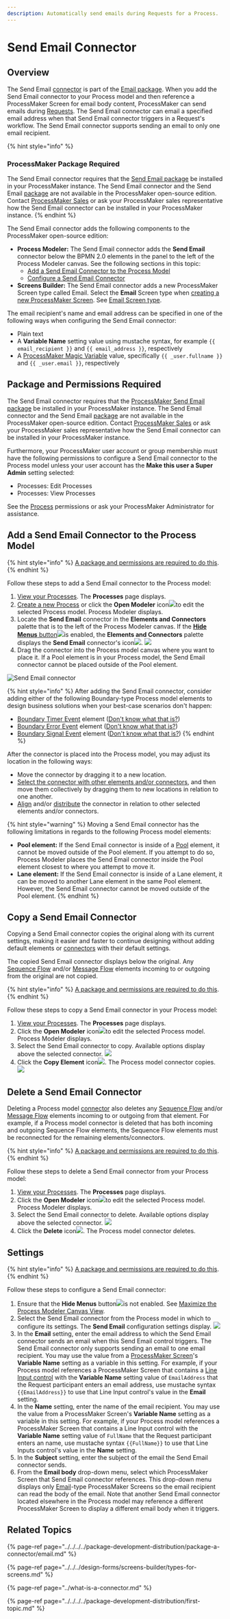 ```yaml
---
description: Automatically send emails during Requests for a Process.
---
```


# Send Email Connector

## Overview

The Send Email [connector](../what-is-a-connector.md) is part of the [Email package](../../../../package-development-distribution/package-a-connector/email.md). When you add the Send Email connector to your Process model and then reference a ProcessMaker Screen for email body content, ProcessMaker can send emails during [Requests](../../../../using-processmaker/requests/what-is-a-request.md). The Send Email connector can email a specified email address when that Send Email connector triggers in a Request's workflow. The Send Email connector supports sending an email to only one email recipient.

{% hint style="info" %}
### ProcessMaker Package Required

The Send Email connector requires that the [Send Email package](../../../../package-development-distribution/package-a-connector/email.md) be installed in your ProcessMaker instance. The Send Email connector and the Send Email [package](../../../../package-development-distribution/first-topic.md) are not available in the ProcessMaker open-source edition. Contact [ProcessMaker Sales](mailto:sales@processmaker.com) or ask your ProcessMaker sales representative how the Send Email connector can be installed in your ProcessMaker instance.
{% endhint %}

The Send Email connector adds the following components to the ProcessMaker open-source edition:

* **Process Modeler:** The Send Email connector adds the **Send Email** connector below the BPMN 2.0 elements in the panel to the left of the Process Modeler canvas. See the following sections in this topic:
  * [Add a Send Email Connector to the Process Model](email-connector.md#add-a-send-email-control-to-the-process-model)
  * [Configure a Send Email Connector](email-connector.md#configure-a-send-email-control)
* **Screens Builder:** The Send Email connector adds a new ProcessMaker Screen type called Email. Select the **Email** Screen type when [creating a new ProcessMaker Screen](../../../scripts/manage-scripts/create-a-new-script.md#create-a-new-processmaker-script). See [Email Screen type](../../../design-forms/screens-builder/types-for-screens.md#email).

The email recipient's name and email address can be specified in one of the following ways when configuring the Send Email connector:

* Plain text
* A **Variable Name** setting value using mustache syntax, for example `{{ email_recipient }}` and `{{ email_address }}`, respectively
* A [ProcessMaker Magic Variable](../../../reference-global-variables-in-your-processmaker-assets.md) value, specifically `{{ _user.fullname }}` and `{{ _user.email }}`, respectively

## Package and Permissions Required

The Send Email connector requires that the [ProcessMaker Send Email package](../../../../package-development-distribution/package-a-connector/email.md) be installed in your ProcessMaker instance. The Send Email connector and the Send Email [package](../../../../package-development-distribution/first-topic.md) are not available in the ProcessMaker open-source edition. Contact [ProcessMaker Sales](https://www.processmaker.com/contact/) or ask your ProcessMaker sales representative how the Send Email connector can be installed in your ProcessMaker instance.

Furthermore, your ProcessMaker user account or group membership must have the following permissions to configure a Send Email connector to the Process model unless your user account has the **Make this user a Super Admin** setting selected:

* Processes: Edit Processes
* Processes: View Processes

See the [Process](../../../../processmaker-administration/permission-descriptions-for-users-and-groups.md#processes) permissions or ask your ProcessMaker Administrator for assistance.

## Add a Send Email Connector to the Process Model

{% hint style="info" %}
[A package and permissions are required to do this](email-connector.md#package-and-permissions-required).
{% endhint %}

Follow these steps to add a Send Email connector to the Process model:

1. [View your Processes](../../../viewing-processes/view-the-list-of-processes/view-your-processes.md#view-all-active-processes). The **Processes** page displays.
2. [Create a new Process](../../../viewing-processes/view-the-list-of-processes/create-a-process.md) or click the **Open Modeler** icon![](../../../../.gitbook/assets/open-modeler-edit-icon-processes-page-processes.png)to edit the selected Process model. Process Modeler displays.
3. Locate the **Send Email** connector in the **Elements and Connectors** palette that is to the left of the Process Modeler canvas. If the [**Hide Menus** button](../../navigate-around-your-process-model.md#maximize-the-process-modeler-canvas-view)![](../../../../.gitbook/assets/hide-menus-button-process-modeler-processes.png)is enabled, the **Elements and Connectors** palette displays the **Send Email** connector's icon![](../../../../.gitbook/assets/send-email-icon-process-modeler-processes.png). ![](../../../../.gitbook/assets/send-email-control-connector-bpmn-process-modeler-processes.png) 
4. Drag the connector into the Process model canvas where you want to place it. If a Pool element is in your Process model, the Send Email connector cannot be placed outside of the Pool element.

![Send Email connector](../../../../.gitbook/assets/send-email-control-connector-process-modeler-processes.png)

{% hint style="info" %}
After adding the Send Email connector, consider adding either of the following Boundary-type Process model elements to design business solutions when your best-case scenarios don't happen:

* [Boundary Timer Event](../../model-your-process/add-and-configure-boundary-timer-event-elements.md#add-a-boundary-timer-event-element) element \([Don't know what that is?](../../model-your-process/process-modeling-element-descriptions.md#boundary-timer-event)\)
* [Boundary Error Event](../../model-your-process/add-and-configure-boundary-error-event-elements.md#add-a-boundary-error-event-element) element \([Don't know what that is?](../../model-your-process/process-modeling-element-descriptions.md#boundary-error-event)\)
* [Boundary Signal Event](../../model-your-process/add-and-configure-boundary-signal-event-elements.md) element \([Don't know what that is?](../../model-your-process/process-modeling-element-descriptions.md#boundary-signal-event)\)
{% endhint %}

After the connector is placed into the Process model, you may adjust its location in the following ways:

* Move the connector by dragging it to a new location.
* [Select the connector with other elements and/or connectors](../../select-multiple-process-model-elements-and-connectors.md#select-multiple-process-model-objects), and then move them collectively by dragging them to new locations in relation to one another.
* [Align](../../align-and-distribute-process-model-elements-and-connectors.md#align-process-model-objects) and/or [distribute](../../align-and-distribute-process-model-elements-and-connectors.md#distribute-process-model-objects) the connector in relation to other selected elements and/or connectors.

{% hint style="warning" %}
Moving a Send Email connector has the following limitations in regards to the following Process model elements:

* **Pool element:** If the Send Email connector is inside of a [Pool](../../model-your-process/process-modeling-element-descriptions.md#pool) element, it cannot be moved outside of the Pool element. If you attempt to do so, Process Modeler places the Send Email connector inside the Pool element closest to where you attempt to move it.
* **Lane element:** If the Send Email connector is inside of a Lane element, it can be moved to another Lane element in the same Pool element. However, the Send Email connector cannot be moved outside of the Pool element.
{% endhint %}

## Copy a Send Email Connector

Copying a Send Email connector copies the original along with its current settings, making it easier and faster to continue designing without adding default elements or [connectors](../what-is-a-connector.md) with their default settings.

The copied Send Email connector displays below the original. Any [Sequence Flow](../../model-your-process/process-modeling-element-descriptions.md#sequence-flow) and/or [Message Flow](../../model-your-process/process-modeling-element-descriptions.md#message-flow) elements incoming to or outgoing from the original are not copied.

{% hint style="info" %}
[A package and permissions are required to do this](email-connector.md#package-and-permissions-required).
{% endhint %}

Follow these steps to copy a Send Email connector in your Process model:

1. ​[View your Processes](https://processmaker.gitbook.io/processmaker-4-community/-LPblkrcFWowWJ6HZdhC/~/drafts/-LRhVZm0ddxDcGGdN5ZN/primary/designing-processes/viewing-processes/view-the-list-of-processes/view-your-processes#view-all-processes). The **Processes** page displays.
2. Click the **Open Modeler** icon![](../../../../.gitbook/assets/open-modeler-edit-icon-processes-page-processes.png)to edit the selected Process model. Process Modeler displays.
3. Select the Send Email connector to copy. Available options display above the selected connector. ![](../../../../.gitbook/assets/copy-send-email-connector-process-modeler-designer.png) 
4. Click the **Copy Element** icon![](../../../../.gitbook/assets/remove-icon.png). The Process model connector copies. ![](../../../../.gitbook/assets/copied-send-email-connector-process-modeler-designer.png) 

## Delete a Send Email Connector

Deleting a Process model [connector](../what-is-a-connector.md) also deletes any [Sequence Flow](../../model-your-process/process-modeling-element-descriptions.md#sequence-flow) and/or [Message Flow](../../model-your-process/process-modeling-element-descriptions.md#message-flow) elements incoming to or outgoing from that element. For example, if a Process model connector is deleted that has both incoming and outgoing Sequence Flow elements, the Sequence Flow elements must be reconnected for the remaining elements/connectors.

{% hint style="info" %}
[A package and permissions are required to do this](email-connector.md#package-and-permissions-required).
{% endhint %}

Follow these steps to delete a Send Email connector from your Process model:

1. ​[View your Processes](https://processmaker.gitbook.io/processmaker-4-community/-LPblkrcFWowWJ6HZdhC/~/drafts/-LRhVZm0ddxDcGGdN5ZN/primary/designing-processes/viewing-processes/view-the-list-of-processes/view-your-processes#view-all-processes). The **Processes** page displays.
2. Click the **Open Modeler** icon![](../../../../.gitbook/assets/open-modeler-edit-icon-processes-page-processes.png)to edit the selected Process model. Process Modeler displays.
3. Select the Send Email connector to delete. Available options display above the selected connector. ![](../../../../.gitbook/assets/delete-send-email-connector-process-modeler-designer.png) 
4. Click the **Delete** icon![](../../../../.gitbook/assets/remove-icon.png). The Process model connector deletes.

## Settings

{% hint style="info" %}
[A package and permissions are required to do this](email-connector.md#package-and-permissions-required).
{% endhint %}

Follow these steps to configure a Send Email connector:

1. Ensure that the **Hide Menus** button![](../../../../.gitbook/assets/hide-menus-button-process-modeler-processes.png)is not enabled. See [Maximize the Process Modeler Canvas View](../../navigate-around-your-process-model.md#maximize-the-process-modeler-canvas-view).
2. Select the Send Email connector from the Process model in which to configure its settings. The **Send Email** configuration settings display. ![](../../../../.gitbook/assets/send-email-control-connector-configuration-process-modeler-processes.png)
3. In the **Email** setting, enter the email address to which the Send Email connector sends an email when this Send Email control triggers. The Send Email connector only supports sending an email to one email recipient. You may use the value from a [ProcessMaker Screen](../../../design-forms/what-is-a-form.md)'s **Variable Name** setting as a variable in this setting. For example, if your Process model references a ProcessMaker Screen that contains a [Line Input control](../../../design-forms/screens-builder/control-descriptions/line-input-control-settings.md) with the **Variable Name** setting value of `EmailAddress` that the Request participant enters an email address, use mustache syntax `{{EmailAddress}}` to use that Line Input control's value in the **Email** setting.
4. In the **Name** setting, enter the name of the email recipient. You may use the value from a ProcessMaker Screen's **Variable Name** setting as a variable in this setting. For example, if your Process model references a ProcessMaker Screen that contains a Line Input control with the **Variable Name** setting value of `FullName` that the Request participant enters an name, use mustache syntax `{{FullName}}` to use that Line Inputs control's value in the **Name** setting.
5. In the **Subject** setting, enter the subject of the email the Send Email connector sends.
6. From the **Email body** drop-down menu, select which ProcessMaker Screen that Send Email connector references. This drop-down menu displays only [Email](../../../design-forms/screens-builder/types-for-screens.md#email)-type ProcessMaker Screens so the email recipient can read the body of the email. Note that another Send Email connector located elsewhere in the Process model may reference a different ProcessMaker Screen to display a different email body when it triggers.

## Related Topics

{% page-ref page="../../../../package-development-distribution/package-a-connector/email.md" %}

{% page-ref page="../../../design-forms/screens-builder/types-for-screens.md" %}

{% page-ref page="../what-is-a-connector.md" %}

{% page-ref page="../../../../package-development-distribution/first-topic.md" %}


